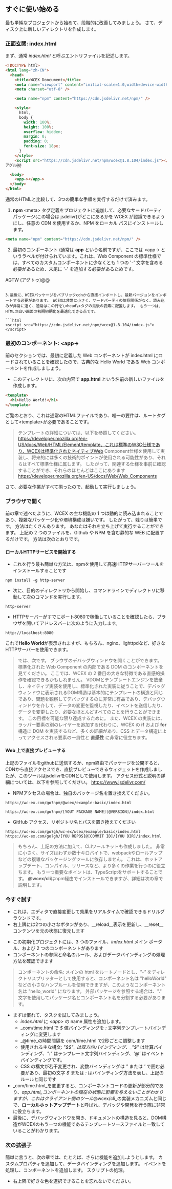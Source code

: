 <!--DESC: {icon:{name:"sports_score",pkg:"mdi",type:"filled"},id:2} -->

## すぐに使い始める

最も単純なプロジェクトから始めて、段階的に改善してみましょう。 さて、ディスク上に新しいディレクトリを作成します。

### 正面玄関: index.html

まず、通常 _index.html_ と呼ぶエントリファイルを記述します。

```html
<!DOCTYPE html>
<html lang="zh-CN">
  <head>
    <title>WCEX Doocument</title>
    <meta name="viewport" content="initial-scale=1.0,width=device-width" />
    <meta charset="utf-8" />

    <meta name="npm" content="https://cdn.jsdelivr.net/npm/" />

    <style>
      html,
      body {
        width: 100%;
        height: 100%;
        overflow: hidden;
        margin: 0;
        padding: 0;
        font-size: 18px;
      }
    </style>
    <script src="https://cdn.jsdelivr.net/npm/wcex@1.8.104/index.js"></script>
アグル@@

  <body>
    <app-></app->
  </body>
</html>
```

通常のHTMLと比較して、3つの簡単な手順を実行するだけで済みます。

1. **npm** \<meta\> タグ定義をプロジェクトに追加して、必要なサードパーティ パッケージ(この場合は jsdelivr)がどこにあるかを WCEX が認識できるようにし、任意の CDN を使用するか、NPM をローカル パスにインストールします。

```html
<meta name="npm" content="https://cdn.jsdelivr.net/npm/" />
```

2. 最初のコンポーネント (通常は **app** という名前ですが、ここでは \<app-\> というラベルが付けられています。これは、Web Component の標準仕様では、すべてのカスタムコンポーネントに少なくとも 1 つの '-' 文字を含める必要があるため、末尾に '-' を追加する必要があるためです。

AGTW (アグトゥ)@@
<app-></app->
```

3.最後に、WCEXパッケージをパブリックcdnから直接インポートし、最新バージョンをインポートする必要があります。 WCEXは非常に小さく、サードパーティの依存関係がなく、読み込みが非常に速く、通常はこの行を\<head\>タグの最後の要素に配置します。 もう一つは、HTMLの白い画面の初期初期化を最適化できる点です。

```html
<script src="https://cdn.jsdelivr.net/npm/wcex@1.8.104/index.js"></script>
```

### 最初のコンポーネント: **\<app-\>**

前のセクションでは、最初に定義した Web コンポーネントが index.html にロードされていることを確認したので、古典的な Hello World である Web コンポーネントを作成しましょう。

- このディレクトリに、次の内容で **app.html** という名前の新しいファイルを作成します。

```html
<template>
  <h1>Hello World!</h1>
</template>
```

ご覧のとおり、これは通常のHTMLファイルであり、唯一の要件は、ルートタグとして\<template\>が必要であることです。

> テンプレートの詳細については、以下を参照してください。 https://developer.mozilla.org/en-US/docs/Web/HTML/Element/template、これは標準のW3C仕様であり、WCEXは標準化されたネイティブWeb Component仕様を使用して実装し、将来的には多くの技術的ポイントが使用される可能性があり、それらはすべて標準仕様に属します。 したがって、関連する仕様を事前に確認することができ、それらのほとんどはここにあります https://developer.mozilla.org/en-US/docs/Web/Web_Components

さて、必要な作業がすべて揃ったので、起動して実行しましょう。

### ブラウザで開く

前の章で述べたように、WCEX の主な機能の 1 つは動的に読み込まれることであり、複雑なパッケージ化や環境構成は嫌いです。 したがって、残りは簡単です。 方法はたくさんあります。 あなたはそれを立ち上げて実行することができます。 上記の 2 つのファイルを、Github や NPM を含む静的な WEB に配置するだけです。 方法は次のとおりです。

#### ローカルHTTPサービスを開始する

- これを行う最も簡単な方法は、npmを使用して高速HTTPサーバーツールをインストールすることです

```shell
npm install -g http-server
```

- 次に、目的のディレクトリから開始し、コマンドラインでディレクトリに移動して次のコマンドを実行します。

```shell
http-server
```

- HTTPサーバーがすでにポート8080で稼働していることを確認したら、ブラウザを開いてアドレスバーに次のように入力します。

```
http://localhost:8080
```

これで**Hello World**が表示されますが、もちろん、nginx、lighttpdなど、好きなHTTPサーバーを使用できます。

> では、次です。 ブラウザのデバッグウィンドウを開くことができます。 標準化された Web Component の内部である DOM のコンポーネントを見てください。 ここでは、WCEX の 2 番目の大きな特徴である直感的操作を確認できるかもしれません。 VDOMとテンプレートエンジンを放棄し、ネイティブ実装を使用し、標準化された実装に従うことで、デバッグウィンドウに表示されるDOM構造は基本的にテンプレートの構造と同じであり、問題を観察してデバッグするのに非常に有益であり、デバッグウィンドウを介して、データの変更を監視したり、イベントを送信したり、データを変更したり、必要なほとんどすべてのことを行うことができます。 この目標を可能な限り達成するために。 また、WCEX の実装には、ラッパー要素の別のレイヤーを追加する代わりに、WCEX の **if** および **for** 構造に DOM を実装するなど、多くの詳細があり、CSS とデータ構造によってアクセスされる要素の一貫性と **直感性** に非常に役立ちます。

#### Web 上で直接プレビューする

上記のファイルをgithubに送信するか、npm経由でパッケージを公開すると、CDNから直接アクセスでき、直接プレビューできるウィジェットを作成しましたが、このツールはjsdelivrをCDNとして使用します。
アクセス形式と説明の詳細については、以下を参照してください。 https://www.jsdelivr.com/

- NPMアクセスの場合は、独自のパッケージ名を置き換えてください。

```
https://wc-ex.com/go?npm/@wcex/example-basic/index.html

https://wc-ex.com/go?npm/[YOUT PACKAGE NAME][@VERSION]/index.html

```

- GitHub アクセス、リポジトリ名とパスを置き換えてください

```
https://wc-ex.com/go?gh/wc-ex/wcex/example/basic/index.html
https://wc-ex.com/go?gh/[YOU REPOS]@[COMMIT ID]/[YOU DIR]/index.html
```

> もちろん、上記の方法に加えて、CLIツールキットも作成しました。 非常に小さく、サイズはわずか数十キロバイトで、webpackやロールアップなどの複雑なパッケージングツールに依存しません。 これは、ホットアップデート、コンパイル、リリースなど、より多くの作業を行うのに役立ちます。 もう一つ重要なポイントは、TypeScriptをサポートすることです。 **@wcex/cli**はnpm経由でインストールできますが、詳細は次の章で説明します。

### 今すぐ試す
- これは、エディタで直接変更して効果をリアルタイムで確認できるドリルグラウンドです。
- 右上隅には2つの小さなボタンがあり、__reload__表示を更新し、__reset__コンテンツを元の状態に復元します

<div>
<wcex-doc.com-playground files="['first/index.html','first/app.html','first/com/time.html']"></wcex-doc.com-playground>
</div>

- この初期化プロジェクトには、3 つのファイル、_index.html_ メイン ポータル、および 2 つのコンポーネントがあります
- コンポーネントの参照と命名のルール、およびデータバインディングの処理方法を確認できます
> コンポーネントの命名: メインの html をルートノードとし、*"-"* をディレクトリスプリッターとして使用すると、コンポーネント名は "helloWorld" などの小さなハンプルールを使用できますが、このようなコンポーネント名は "hello_world" になります。 外部パッケージを参照する場合は、"." 文字を使用してパッケージ名とコンポーネント名を分割する必要があります。  
- まずは慣れて、タスクを試してみましょう。
  - _index.html_ に _\<app\>_ の name 属性を追加します。 
  - _com/time.html で _$_ 値バインディングを _:_ 文字列テンプレートバインディングに変更します 
  - _@time_の時間間隔を com/time.html で2秒ごとに調整します 
  - 使用される主な構文: _"$$"_ は双方向バインディング、_"$"_ は計算バインディング、_":"_ はテンプレート文字列バインディング、_'@'_ はイベントバインディングです。
  - CSS の構文が若干変更され、変数バインディングは _"_ または _'_ で囲む必要があり、最初の文字 _$_ または _:_ はバインディング方法を表し、上記のルールと同じです
- _com/time.html_を変更すると、コンポーネントコードの更新が部分的であり、_app.html_コンポーネントの現在の状態に影響を与えないことがわかりますが、これはクライアント側のツール_@wcex/cli_の実装メカニズムと同じで、**ローカルホットアップデート**と呼ばれ、デバッグや開発を行う際に非常に役立ちます。
- 最後に、デバッグウィンドウを開き、ドキュメントの構造を見ると、DOM構造がWCEXのもう一つの機能であるテンプレートソースファイルと一致していることがわかります。


### 次の拡張子

簡単に言うと、次の章では、たとえば、さらに機能を追加しようとします。 カスタムプロパティを追加して、データバインディングを追加します。 イベントを処理し、コンポーネントを追加します。
スクリプトの処理。
- 右上隅で好きな色を選択できることを忘れないでください。

